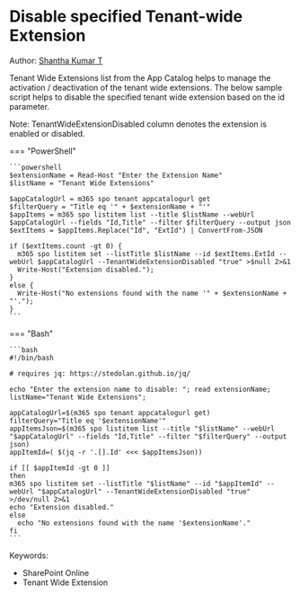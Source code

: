 # Disable specified Tenant-wide Extension

Author: [Shantha Kumar T](https://www.ktskumar.com/2020/04/manage-tenant-wide-extensions-using-office-365-cli/)

Tenant Wide Extensions list from the App Catalog helps to manage the activation / deactivation of the tenant wide extensions. The below sample script helps to disable the specified tenant wide extension based on the id parameter.

Note: TenantWideExtensionDisabled column denotes the extension is enabled or disabled.

=== "PowerShell"

    ```powershell
    $extensionName = Read-Host "Enter the Extension Name"
    $listName = "Tenant Wide Extensions"

    $appCatalogUrl = m365 spo tenant appcatalogurl get
    $filterQuery = "Title eq '" + $extensionName + "'"
    $appItems = m365 spo listitem list --title $listName --webUrl $appCatalogUrl --fields "Id,Title" --filter $filterQuery --output json
    $extItems = $appItems.Replace("Id", "ExtId") | ConvertFrom-JSON

    if ($extItems.count -gt 0) {
      m365 spo listitem set --listTitle $listName --id $extItems.ExtId --webUrl $appCatalogUrl --TenantWideExtensionDisabled "true" >$null 2>&1
      Write-Host("Extension disabled.");
    }
    else {
      Write-Host("No extensions found with the name '" + $extensionName + "'.");
    }
    ```

=== "Bash"

    ```bash
    #!/bin/bash

    # requires jq: https://stedolan.github.io/jq/

    echo "Enter the extension name to disable: "; read extensionName;
    listName="Tenant Wide Extensions";

    appCatalogUrl=$(m365 spo tenant appcatalogurl get)
    filterQuery="Title eq '$extensionName'"
    appItemsJson=$(m365 spo listitem list --title "$listName" --webUrl "$appCatalogUrl" --fields "Id,Title" --filter "$filterQuery" --output json)
    appItemId=( $(jq -r '.[].Id' <<< $appItemsJson))

    if [[ $appItemId -gt 0 ]]
    then
    m365 spo listitem set --listTitle "$listName" --id "$appItemId" --webUrl "$appCatalogUrl" --TenantWideExtensionDisabled "true" >/dev/null 2>&1
    echo "Extension disabled."
    else
      echo "No extensions found with the name '$extensionName'."
    fi
    ```

Keywords:

- SharePoint Online
- Tenant Wide Extension
